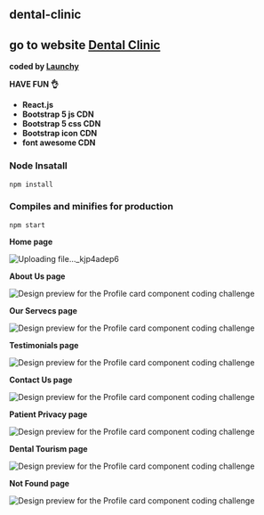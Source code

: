 ## dental-clinic

## go to website [Dental Clinic](https://test-dental-clinic.vercel.app/)

<b>coded by [Launchy](https://linklaunchy.vercel.app/launchy)</b>

**HAVE FUN 👌**

- **React.js**
- **Bootstrap 5 js CDN**
- **Bootstrap 5 css CDN**
- **Bootstrap icon CDN**
- **font awesome CDN**

### Node Insatall

```
npm install
```

### Compiles and minifies for production

```
npm start
```

**Home page**

![Uploading file..._kjp4adep6](./public/home_page_kn3mpy.png)

**About Us page**

![Design preview for the Profile card component coding challenge](https://res.cloudinary.com/dirbnpgsp/image/upload/v1649374688/screencapture-localhost-3000-aboutUs-2022-04-08-01_36_31_qyednr.png)

**Our Servecs page**

![Design preview for the Profile card component coding challenge](https://res.cloudinary.com/dirbnpgsp/image/upload/v1649374460/screencapture-localhost-3000-ourServices-2022-04-08-01_32_36_tzkfa3.png)

**Testimonials page**

![Design preview for the Profile card component coding challenge](https://res.cloudinary.com/dirbnpgsp/image/upload/v1648902767/screencapture-localhost-3000-testimonials-2022-04-02-14_32_21_udw0f4.png)

**Contact Us page**

![Design preview for the Profile card component coding challenge](https://res.cloudinary.com/dirbnpgsp/image/upload/v1648897452/screencapture-localhost-3000-contactUs-2022-04-02-13_03_37_zl0vjs.png)

**Patient Privacy page**

![Design preview for the Profile card component coding challenge](https://res.cloudinary.com/dirbnpgsp/image/upload/v1649420875/screencapture-localhost-3000-patientPrivacy-2022-04-08-14_27_05_huyjus.png)

**Dental Tourism page**

![Design preview for the Profile card component coding challenge](https://res.cloudinary.com/dirbnpgsp/image/upload/v1649433262/screencapture-localhost-3000-dentalTourism-2022-04-08-17_53_42_nqpgpg.png)

**Not Found page**

![Design preview for the Profile card component coding challenge](https://res.cloudinary.com/dirbnpgsp/image/upload/v1649460210/Not_Found_Page_byk1ab.png)
